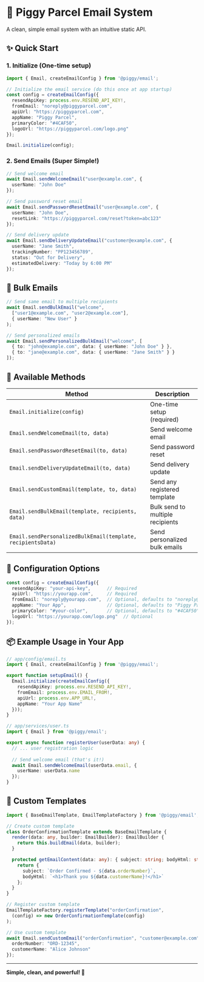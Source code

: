 # 📧 Piggy Parcel Email System

A clean, simple email system with an intuitive static API.

## ✨ Quick Start

### 1. Initialize (One-time setup)
```typescript
import { Email, createEmailConfig } from '@piggy/email';

// Initialize the email service (do this once at app startup)
const config = createEmailConfig({
  resendApiKey: process.env.RESEND_API_KEY!,
  fromEmail: "noreply@piggyparcel.com",
  apiUrl: "https://piggyparcel.com",
  appName: "Piggy Parcel",
  primaryColor: "#4CAF50",
  logoUrl: "https://piggyparcel.com/logo.png"
});

Email.initialize(config);
```

### 2. Send Emails (Super Simple!)
```typescript
// Send welcome email
await Email.sendWelcomeEmail("user@example.com", {
  userName: "John Doe"
});

// Send password reset email
await Email.sendPasswordResetEmail("user@example.com", {
  userName: "John Doe",
  resetLink: "https://piggyparcel.com/reset?token=abc123"
});

// Send delivery update
await Email.sendDeliveryUpdateEmail("customer@example.com", {
  userName: "Jane Smith",
  trackingNumber: "PP123456789",
  status: "Out for Delivery",
  estimatedDelivery: "Today by 6:00 PM"
});
```

## 🚀 Bulk Emails
```typescript
// Send same email to multiple recipients
await Email.sendBulkEmail("welcome", 
  ["user1@example.com", "user2@example.com"], 
  { userName: "New User" }
);

// Send personalized emails
await Email.sendPersonalizedBulkEmail("welcome", [
  { to: "john@example.com", data: { userName: "John Doe" } },
  { to: "jane@example.com", data: { userName: "Jane Smith" } }
]);
```

## 📝 Available Methods

| Method | Description |
|--------|-------------|
| `Email.initialize(config)` | One-time setup (required) |
| `Email.sendWelcomeEmail(to, data)` | Send welcome email |
| `Email.sendPasswordResetEmail(to, data)` | Send password reset |
| `Email.sendDeliveryUpdateEmail(to, data)` | Send delivery update |
| `Email.sendCustomEmail(template, to, data)` | Send any registered template |
| `Email.sendBulkEmail(template, recipients, data)` | Bulk send to multiple recipients |
| `Email.sendPersonalizedBulkEmail(template, recipientsData)` | Send personalized bulk emails |

## 🔧 Configuration Options

```typescript
const config = createEmailConfig({
  resendApiKey: "your-api-key",      // Required
  apiUrl: "https://yourapp.com",     // Required
  fromEmail: "noreply@yourapp.com",  // Optional, defaults to "noreply@piggyparcel.com"
  appName: "Your App",               // Optional, defaults to "Piggy Parcel"
  primaryColor: "#your-color",       // Optional, defaults to "#4CAF50"
  logoUrl: "https://yourapp.com/logo.png"  // Optional
});
```

## 📦 Example Usage in Your App

```typescript
// app/config/email.ts
import { Email, createEmailConfig } from '@piggy/email';

export function setupEmail() {
  Email.initialize(createEmailConfig({
    resendApiKey: process.env.RESEND_API_KEY!,
    fromEmail: process.env.EMAIL_FROM!,
    apiUrl: process.env.APP_URL!,
    appName: "Your App Name"
  }));
}

// app/services/user.ts  
import { Email } from '@piggy/email';

export async function registerUser(userData: any) {
  // ... user registration logic
  
  // Send welcome email (that's it!)
  await Email.sendWelcomeEmail(userData.email, {
    userName: userData.name
  });
}
```

## 🎨 Custom Templates

```typescript
import { BaseEmailTemplate, EmailTemplateFactory } from '@piggy/email';

// Create custom template
class OrderConfirmationTemplate extends BaseEmailTemplate {
  render(data: any, builder: EmailBuilder): EmailBuilder {
    return this.buildEmail(data, builder);
  }

  protected getEmailContent(data: any): { subject: string; bodyHtml: string } {
    return {
      subject: `Order Confirmed - ${data.orderNumber}`,
      bodyHtml: `<h1>Thank you ${data.customerName}!</h1>`
    };
  }
}

// Register custom template
EmailTemplateFactory.registerTemplate("orderConfirmation", 
  (config) => new OrderConfirmationTemplate(config)
);

// Use custom template
await Email.sendCustomEmail("orderConfirmation", "customer@example.com", {
  orderNumber: "ORD-12345",
  customerName: "Alice Johnson"
});
```

---

**Simple, clean, and powerful! 🎉**

